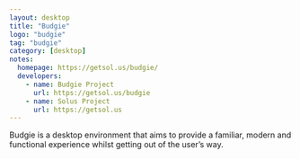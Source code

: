 ```yaml
---
layout: desktop
title: "Budgie"
logo: "budgie"
tag: "budgie"
category: [desktop]
notes:
  homepage: https://getsol.us/budgie/
  developers:
    - name: Budgie Project
      url: https://getsol.us/budgie
    - name: Solus Project
      url: https://getsol.us
---
```


Budgie is a desktop environment that aims to provide a familiar, modern and functional experience whilst getting out of the user’s way.
